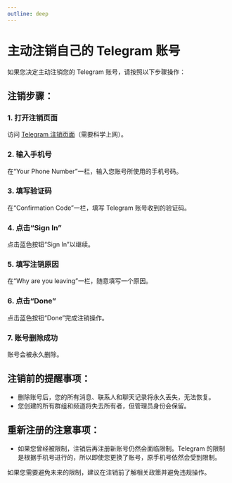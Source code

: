 ```yaml
---
outline: deep
---
```

# 主动注销自己的 Telegram 账号

如果您决定主动注销您的 Telegram 账号，请按照以下步骤操作：

## **注销步骤**：
### 1. **打开注销页面**  
   访问 [Telegram 注销页面](https://my.telegram.org/delete)（需要科学上网）。

### 2. **输入手机号**  
   在“Your Phone Number”一栏，输入您账号所使用的手机号码。

### 3. **填写验证码**  
   在“Confirmation Code”一栏，填写 Telegram 账号收到的验证码。

### 4. **点击“Sign In”**  
   点击蓝色按钮“Sign In”以继续。

### 5. **填写注销原因**  
   在“Why are you leaving”一栏，随意填写一个原因。

### 6. **点击“Done”**  
   点击蓝色按钮“Done”完成注销操作。

### 7. **账号删除成功**  
   账号会被永久删除。

## **注销前的提醒事项**：
- 删除账号后，您的所有消息、联系人和聊天记录将永久丢失，无法恢复。
- 您创建的所有群组和频道将失去所有者，但管理员身份会保留。

## **重新注册的注意事项**：
- 如果您曾经被限制，注销后再注册新账号仍然会面临限制。Telegram 的限制是根据手机号进行的，所以即使您更换了账号，原手机号依然会受到限制。

如果您需要避免未来的限制，建议在注销前了解相关政策并避免违规操作。
